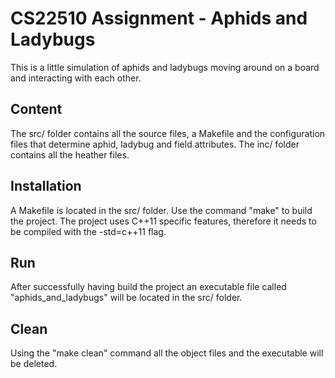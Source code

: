 # CS22510 Assignment - Aphids and Ladybugs

This is a little simulation of aphids and ladybugs moving around
on a board and interacting with each other.

## Content

The src/ folder contains all the source files, a Makefile
and the configuration files that determine aphid, ladybug
and field attributes.
The inc/ folder contains all the heather files.

## Installation

A Makefile is located in the src/ folder. Use the command "make"
to build the project. The project uses C++11 specific features,
therefore it needs to be compiled with the -std=c++11 flag.

## Run

After successfully having build the project an executable file called
"aphids_and_ladybugs" will be located in the src/ folder.

## Clean

Using the "make clean" command all the object files and the executable
will be deleted.